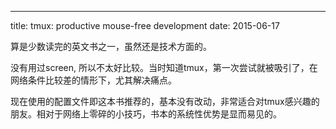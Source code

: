 ---
title: tmux: productive mouse-free development
date: 2015-06-17

算是少数读完的英文书之一，虽然还是技术方面的。

没有用过screen, 所以不太好比较。当时知道tmux，第一次尝试就被吸引了，在网络条件比较差的情形下，尤其解决痛点。

现在使用的配置文件即这本书推荐的，基本没有改动，非常适合对tmux感兴趣的朋友。相对于网络上零碎的小技巧，书本的系统性优势是显而易见的。
